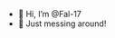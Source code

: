 - 👋 Hi, I’m @Fal-17
- 👀 Just messing around!

<!---
Fal-17/Fal-17 is a ✨ special ✨ repository because its `README.md` (this file) appears on your GitHub profile.
You can click the Preview link to take a look at your changes.
--->
